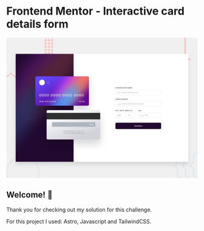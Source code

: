 # Frontend Mentor - Interactive card details form

![Design preview for the Interactive card details form coding challenge](./design/desktop-preview.jpg)

## Welcome! 👋

Thank you for checking out my solution for this challenge.

For this project I used: Astro, Javascript and TailwindCSS.
